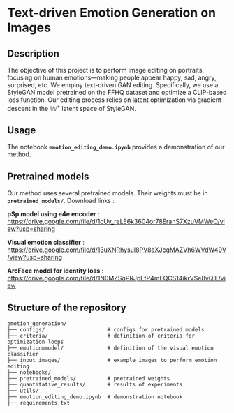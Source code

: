 # Text-driven Emotion Generation on Images

## Description

The objective of this project is to perform image editing on portraits, focusing on human emotions—making people appear happy, sad, angry, surprised, etc. We employ text-driven GAN editing. Specifically, we use a StyleGAN model
pretrained on the FFHQ dataset and optimize a CLIP-based loss function. Our editing process relies on latent optimization via gradient descent in the $\mathbb W^+$ latent space of StyleGAN.

## Usage

The notebook **`emotion_editing_demo.ipynb`** provides a demonstration of our method. 

## Pretrained models

Our method uses several pretrained models. Their weights must be in **`pretrained_models/`**.
Download links : 

**pSp model using e4e encoder** : https://drive.google.com/file/d/1cUv_reLE6k3604or78EranS7XzuVMWeO/view?usp=sharing

**Visual emotion classifier** : https://drive.google.com/file/d/13uXNRhysuI8PV8aXJcgMAZVh6WVdW49V/view?usp=sharing

**ArcFace model for identity loss** : https://drive.google.com/file/d/1N0MZSqPRJpLfP4mFQCS14ikrVSe8vQlL/view

## Structure of the repository

```
emotion_generation/
├── configs/                    # configs for pretrained models
├── criteria/                   # definition of criteria for optimization loops
├── emotionmmodel/              # definition of the visual emotion classifier
├── input_images/               # example images to perform emotion editing
├── notebooks/
├── pretrained_models/          # pretrained weights
├── quantitative_results/       # results of experiments
├── utils/
├── emotion_editing_demo.ipynb  # demonstration notebook
├── requirements.txt
```

